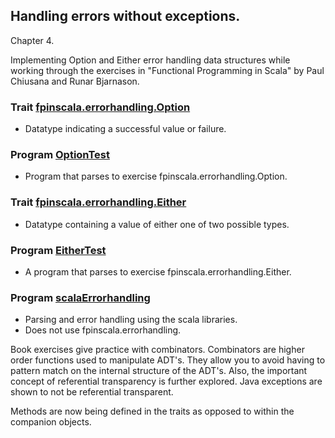 ## Handling errors without exceptions.

Chapter 4.

Implementing Option and Either error handling data structures while
working through the exercises in  "Functional Programming in Scala"
by Paul Chiusana and Runar Bjarnason.

### Trait [fpinscala.errorhandling.Option](Option.scala#L3-L79)
* Datatype indicating a successful value or failure.

### Program [OptionTest](exerciseCode/OptionTest.scala)
* Program that parses to exercise fpinscala.errorhandling.Option.

### Trait [fpinscala.errorhandling.Either](Either.scala#L3-L66)
* Datatype containing a value of either one of two possible types.

### Program [EitherTest](exerciseCode/EitherTest.scala)
* A program that parses to exercise fpinscala.errorhandling.Either.

### Program [scalaErrorhandling](exerciseCode/scalaErrorhandling.scala)
* Parsing and error handling using the scala libraries.
* Does not use fpinscala.errorhandling.

Book exercises give practice with combinators.  Combinators are
higher order functions used to manipulate ADT's.  They allow you
to avoid having to pattern match on the internal structure of the
ADT's.  Also, the important concept of referential transparency is
further explored.  Java exceptions are shown to not be referential
transparent.

Methods are now being defined in the traits as opposed to
within the companion objects.
